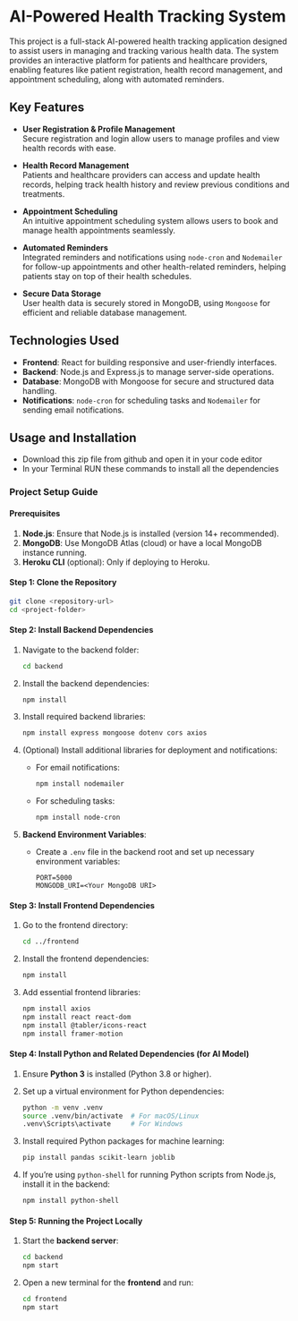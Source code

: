 
# AI-Powered Health Tracking System

This project is a full-stack AI-powered health tracking application designed to assist users in managing and tracking various health data. The system provides an interactive platform for patients and healthcare providers, enabling features like patient registration, health record management, and appointment scheduling, along with automated reminders.

## Key Features

- **User Registration & Profile Management**  
  Secure registration and login allow users to manage profiles and view health records with ease.

- **Health Record Management**  
  Patients and healthcare providers can access and update health records, helping track health history and review previous conditions and treatments.

- **Appointment Scheduling**  
  An intuitive appointment scheduling system allows users to book and manage health appointments seamlessly.

- **Automated Reminders**  
  Integrated reminders and notifications using `node-cron` and `Nodemailer` for follow-up appointments and other health-related reminders, helping patients stay on top of their health schedules.

- **Secure Data Storage**  
  User health data is securely stored in MongoDB, using `Mongoose` for efficient and reliable database management.

## Technologies Used

- **Frontend**: React for building responsive and user-friendly interfaces.
- **Backend**: Node.js and Express.js to manage server-side operations.
- **Database**: MongoDB with Mongoose for secure and structured data handling.
- **Notifications**: `node-cron` for scheduling tasks and `Nodemailer` for sending email notifications.


## Usage and Installation 

- Download this zip file from github and open it in your code editor 
- In your Terminal RUN these commands to install all the dependencies

### Project Setup Guide

#### Prerequisites
1. **Node.js**: Ensure that Node.js is installed (version 14+ recommended).
2. **MongoDB**: Use MongoDB Atlas (cloud) or have a local MongoDB instance running.
3. **Heroku CLI** (optional): Only if deploying to Heroku.

#### Step 1: Clone the Repository
```bash
git clone <repository-url>
cd <project-folder>
```

#### Step 2: Install Backend Dependencies
1. Navigate to the backend folder:
   ```bash
   cd backend
   ```
   
2. Install the backend dependencies:
   ```bash
   npm install
   ```

3. Install required backend libraries:
   ```bash
   npm install express mongoose dotenv cors axios
   ```

4. (Optional) Install additional libraries for deployment and notifications:
   - For email notifications:
     ```bash
     npm install nodemailer
     ```
   - For scheduling tasks:
     ```bash
     npm install node-cron
     ```

5. **Backend Environment Variables**:
   - Create a `.env` file in the backend root and set up necessary environment variables:
     ```env
     PORT=5000
     MONGODB_URI=<Your MongoDB URI>
     ```

#### Step 3: Install Frontend Dependencies
1. Go to the frontend directory:
   ```bash
   cd ../frontend
   ```
   
2. Install the frontend dependencies:
   ```bash
   npm install
   ```

3. Add essential frontend libraries:
   ```bash
   npm install axios
   npm install react react-dom
   npm install @tabler/icons-react
   npm install framer-motion
   ```

#### Step 4: Install Python and Related Dependencies (for AI Model)
1. Ensure **Python 3** is installed (Python 3.8 or higher).
2. Set up a virtual environment for Python dependencies:
   ```bash
   python -m venv .venv
   source .venv/bin/activate  # For macOS/Linux
   .venv\Scripts\activate     # For Windows
   ```

3. Install required Python packages for machine learning:
   ```bash
   pip install pandas scikit-learn joblib
   ```

4. If you’re using `python-shell` for running Python scripts from Node.js, install it in the backend:
   ```bash
   npm install python-shell
   ```

#### Step 5: Running the Project Locally
1. Start the **backend server**:
   ```bash
   cd backend
   npm start
   ```

2. Open a new terminal for the **frontend** and run:
   ```bash
   cd frontend
   npm start
   ```


